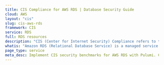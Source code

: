 ```yaml
---
title: CIS Compliance for AWS RDS | Database Security Guide
cloud: AWS
layout: "cis"
slug: cis-aws-rds
framework: CIS
service: RDS
full: RDS resources
description: "CIS (Center for Internet Security) Compliance refers to the adherence to security best practices outlined by the CIS, a nonprofit organization that develops globally recognized security standards. These best practices are known as CIS Controls and CIS Benchmarks, which provide guidelines for securing various technologies and systems, including operating systems, cloud services, network devices, and software."
whatis: "Amazon RDS (Relational Database Service) is a managed service that simplifies setting up, operating, and scaling relational databases in the cloud. It supports multiple database engines and automates tasks like backups, patching, and monitoring."
page_type: service
meta_desc: Implement CIS security benchmarks for AWS RDS with Pulumi. Configure encryption, networking, and access controls to protect database resources.
---
```


